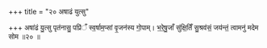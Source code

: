 +++
title = "२० अषाढं युत्सु"

+++
अषा॑ढं यु॒त्सु पृत॑नासु॒ पप्रि॑ँ स्व॒र्षाम॒प्सां वृ॒जन॑स्य गो॒पाम्। भ॒रे॒षु॒जाँ सु॑क्षि॒तिँ सु॒श्रव॑सं॒ जय॑न्तं॒ त्वामनु॑ मदेम सोम ॥२० ॥